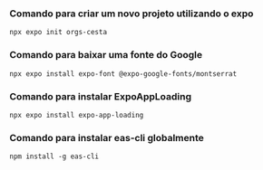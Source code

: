 ### Comando para criar um novo projeto utilizando o expo

```
npx expo init orgs-cesta
```

### Comando para baixar uma fonte do Google

```
npx expo install expo-font @expo-google-fonts/montserrat
```

### Comando para instalar ExpoAppLoading

```
npx expo install expo-app-loading
```

### Comando para instalar eas-cli globalmente

```
npm install -g eas-cli
```